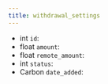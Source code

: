 ```yaml
---
title: withdrawal_settings  
---
```


- int `id`:
- float `amount`:
- float `remote_amount`:
- int `status`:
- Carbon `date_added`:
